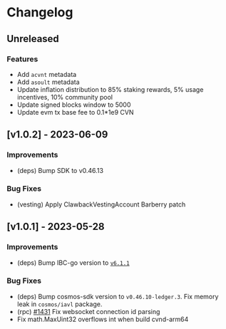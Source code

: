 <!--
Guiding Principles:

Changelogs are for humans, not machines.
There should be an entry for every single version.
The same types of changes should be grouped.
Versions and sections should be linkable.
The latest version comes first.
The release date of each version is displayed.
Mention whether you follow Semantic Versioning.

Usage:

Change log entries are to be added to the Unreleased section under the
appropriate stanza (see below). Each entry should ideally include a tag and
the Github issue reference in the following format:

* (<tag>) \#<issue-number> message

The issue numbers will later be link-ified during the release process so you do
not have to worry about including a link manually, but you can if you wish.

Types of changes (Stanzas):

"Features" for new features.
"Improvements" for changes in existing functionality.
"Deprecated" for soon-to-be removed features.
"Bug Fixes" for any bug fixes.
"Client Breaking" for breaking CLI commands and REST routes used by end-users.
"API Breaking" for breaking exported APIs used by developers building on SDK.
"State Machine Breaking" for any changes that result in a different AppState given same genesisState and txList.

Ref: https://keepachangelog.com/en/1.0.0/
-->

# Changelog

## Unreleased

### Features

- Add `acvnt` metadata
- Add `asoult` metadata
- Update inflation distribution to 85% staking rewards, 5% usage incentives, 10% community pool
- Update signed blocks window to 5000
- Update evm tx base fee to 0.1*1e9 CVN

## [v1.0.2] - 2023-06-09

### Improvements

- (deps) Bump SDK to v0.46.13

### Bug Fixes

- (vesting) Apply ClawbackVestingAccount Barberry patch

## [v1.0.1] - 2023-05-28

### Improvements

- (deps) Bump IBC-go version to [`v6.1.1`](https://github.com/cosmos/ibc-go/releases/tag/v6.1.1)

### Bug Fixes

- (deps) Bump cosmos-sdk version to `v0.46.10-ledger.3`. 
  Fix memory leak in `cosmos/iavl` package.
- (rpc) [#1431](https://github.com/evmos/evmos/pull/1431) Fix websocket connection id parsing
- Fix math.MaxUint32 overflows int when build cvnd-arm64